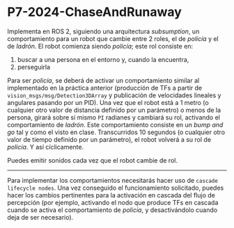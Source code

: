# P7-2024-ChaseAndRunaway

Implementa en ROS 2, siguiendo una arquitectura *subsumption*, un comportamiento para un robot que cambie entre 2 roles, el de *policía* y el de *ladrón*. El robot comienza siendo *policía*; este rol consiste en:

1. buscar a una persona en el entorno y, cuando la encuentra,
2. perseguirla

Para ser *policía*, se deberá de activar un comportamiento similar al implementado en la práctica anterior (producción de TFs a partir de `vision_msgs/msg/Detection3DArray` y publicación de velocidades lineales y angulares pasando por un PID). Una vez que el robot está a 1 metro (o cualquier otro valor de distancia definido por un parámetro) o menos de la persona, girará sobre sí mismo `PI` radianes y cambiará su rol, activando el comportamiento de *ladrón*. Este comportamiento consiste en un *bump and go* tal y como el visto en clase. Transcurridos 10 segundos (o cualquier otro valor de tiempo definido por un parámetro), el robot volverá a su rol de *policía*. Y así cíclicamente.

Puedes emitir sonidos cada vez que el robot cambie de rol.

---

Para implementar los comportamientos necesitarás hacer uso de `cascade lifecycle nodes`. Una vez conseguido el funcionamiento solicitado, puedes hacer los cambios pertinentes para la activación en cascada del flujo de percepción (por ejemplo, activando el nodo que produce TFs en cascada cuando se activa el comportamiento de *policía*, y desactivándolo cuando deja de ser necesario).
